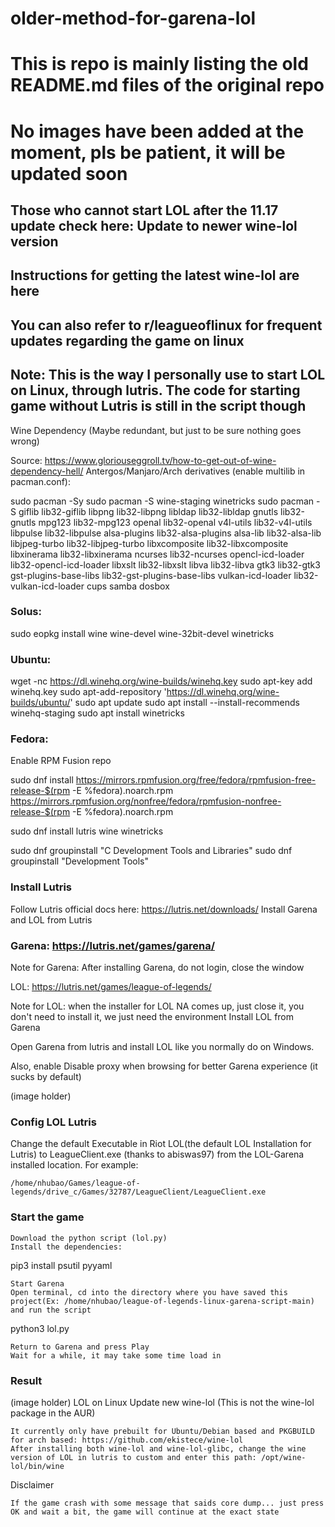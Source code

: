 # older-method-for-garena-lol
# This is repo is mainly listing the old README.md files of the original repo
# No images have been added at the moment, pls be patient, it will be updated soon


## Those who cannot start LOL after the 11.17 update check here: Update to newer wine-lol version
## Instructions for getting the latest wine-lol are here
## You can also refer to r/leagueoflinux for frequent updates regarding the game on linux
## Note: This is the way I personally use to start LOL on Linux, through lutris. The code for starting game without Lutris is still in the script though
Wine Dependency (Maybe redundant, but just to be sure nothing goes wrong)

Source: https://www.gloriouseggroll.tv/how-to-get-out-of-wine-dependency-hell/
Antergos/Manjaro/Arch derivatives (enable multilib in pacman.conf):

sudo pacman -Sy
sudo pacman -S wine-staging winetricks
sudo pacman -S giflib lib32-giflib libpng lib32-libpng libldap lib32-libldap gnutls lib32-gnutls mpg123 lib32-mpg123 openal lib32-openal v4l-utils lib32-v4l-utils libpulse lib32-libpulse alsa-plugins lib32-alsa-plugins alsa-lib lib32-alsa-lib libjpeg-turbo lib32-libjpeg-turbo libxcomposite lib32-libxcomposite libxinerama lib32-libxinerama ncurses lib32-ncurses opencl-icd-loader lib32-opencl-icd-loader libxslt lib32-libxslt libva lib32-libva gtk3 lib32-gtk3 gst-plugins-base-libs lib32-gst-plugins-base-libs vulkan-icd-loader lib32-vulkan-icd-loader cups samba dosbox

### Solus:

sudo eopkg install wine wine-devel wine-32bit-devel winetricks

### Ubuntu:

wget -nc https://dl.winehq.org/wine-builds/winehq.key
sudo apt-key add winehq.key
sudo apt-add-repository 'https://dl.winehq.org/wine-builds/ubuntu/'
sudo apt update
sudo apt install --install-recommends winehq-staging
sudo apt install winetricks

### Fedora:

Enable RPM Fusion repo

sudo dnf install https://mirrors.rpmfusion.org/free/fedora/rpmfusion-free-release-$(rpm -E %fedora).noarch.rpm https://mirrors.rpmfusion.org/nonfree/fedora/rpmfusion-nonfree-release-$(rpm -E %fedora).noarch.rpm

sudo dnf install lutris wine winetricks

sudo dnf groupinstall "C Development Tools and Libraries"
sudo dnf groupinstall "Development Tools"

### Install Lutris

Follow Lutris official docs here: https://lutris.net/downloads/
Install Garena and LOL from Lutris

### Garena: https://lutris.net/games/garena/

Note for Garena: After installing Garena, do not login, close the window

LOL: https://lutris.net/games/league-of-legends/

Note for LOL: when the installer for LOL NA comes up, just close it, you don't need to install it, we just need the environment
Install LOL from Garena

Open Garena from lutris and install LOL like you normally do on Windows.

Also, enable Disable proxy when browsing for better Garena experience (it sucks by default)

(image holder)
### Config LOL Lutris

Change the default Executable in Riot LOL(the default LOL Installation for Lutris) to LeagueClient.exe (thanks to abiswas97) from the LOL-Garena installed location. For example:

    /home/nhubao/Games/league-of-legends/drive_c/Games/32787/LeagueClient/LeagueClient.exe


### Start the game

    Download the python script (lol.py)
    Install the dependencies:

pip3 install psutil pyyaml

    Start Garena
    Open terminal, cd into the directory where you have saved this project(Ex: /home/nhubao/league-of-legends-linux-garena-script-main) and run the script

python3 lol.py

    Return to Garena and press Play
    Wait for a while, it may take some time load in

### Result
(image holder)
LOL on Linux
Update new wine-lol (This is not the wine-lol package in the AUR)

    It currently only have prebuilt for Ubuntu/Debian based and PKGBUILD for arch based: https://github.com/ekistece/wine-lol
    After installing both wine-lol and wine-lol-glibc, change the wine version of LOL in lutris to custom and enter this path: /opt/wine-lol/bin/wine

Disclaimer

    If the game crash with some message that saids core dump... just press OK and wait a bit, the game will continue at the exact state
